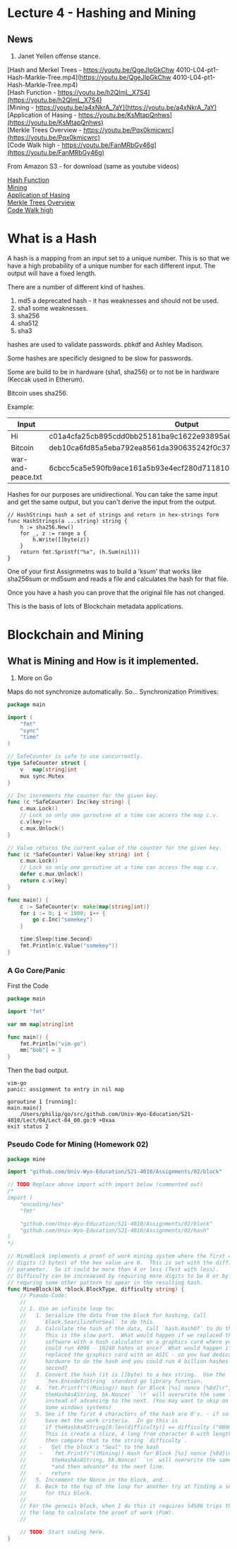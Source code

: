 


<style>
.pagebreak { page-break-before: always; }
.half { height: 200px; }
</style>








Lecture 4 - Hashing and Mining
====================

News
------

1. Janet Yellen offense stance.


[Hash and Merkel Trees - https://youtu.be/QgeJIpGkChw 4010-L04-pt1-Hash-Markle-Tree.mp4](https://youtu.be/QgeJIpGkChw 4010-L04-pt1-Hash-Markle-Tree.mp4)<br>
[Hash Function - https://youtu.be/h2QImL_X7S4](https://youtu.be/h2QImL_X7S4)<br>
[Mining - https://youtu.be/a4xNkrA_7aY](https://youtu.be/a4xNkrA_7aY)<br>
[Application of Hasing - https://youtu.be/KsMtapQnhws](https://youtu.be/KsMtapQnhws)<br>
[Merkle Trees Overview - https://youtu.be/Pqx0kmicwrc](https://youtu.be/Pqx0kmicwrc)<br>
[Code Walk high - https://youtu.be/FanMRbGy46g](https://youtu.be/FanMRbGy46g)<br>

From Amazon S3 - for download (same as youtube videos)

[Hash Function](http://uw-s20-2015.s3.amazonaws.com/4010-L04-pt2-Hash-Function.mp4)<br>
[Mining](http://uw-s20-2015.s3.amazonaws.com/4010-L04-pt3-Mining.mp4)<br>
[Application of Hasing](http://uw-s20-2015.s3.amazonaws.com/4010-L04-pt4-Application-of-Hashs.mp4)<br>
[Merkle Trees Overview](http://uw-s20-2015.s3.amazonaws.com/4010-L04-pt5-Merkle-Trees.mp4)<br>
[Code Walk high](http://uw-s20-2015.s3.amazonaws.com/4010-L04-pt6-Hash-Code-Walkthrough.mp4)<br>

What is a Hash
====================================================

A hash is a mapping from an input set to a unique number.
This is so that we have a high probability of a unique number for each different input.
The output will have a fixed length.


There are a number of different kind of hashes.

1. md5 a deprecated hash - it has weaknesses and should not be used.
2. sha1 some weaknesses.
3. sha256 
3. sha512 
3. sha3

hashes are used to validate passwords.  pbkdf and Ashley Madison.

Some hashes are specificly designed to be slow for passwords.

Some are build to be in hardware (sha1, sha256) or to not be in
hardware (Keccak used in Etherum).
 
Bitcoin uses sha256.

Example:

| Input             | Output                                                            |
|-------------------|-------------------------------------------------------------------|
| Hi                | c01a4cfa25cb895cdd0bb25181ba9c1622e93895a6de6f533a7299f70d6b0cfb  |
| Bitcoin           | deb10ca6fd85a5eba792ea8561da390635242f0c37c376f8eb7d7859adbffca9  |
| war-and-peace.txt | 6cbcc5ca5e590fb9ace161a5b93e4ecf280d7118104be0d63b686c004cfa70ae  |


Hashes for our purposes are unidirectional.  You can take the same input and get the same output, but you can't derive the input from the output.


```
// HashStrings hash a set of strings and return in hex-strings form
func HashStrings(a ...string) string {
	h := sha256.New()
	for _, z := range a {
		h.Write([]byte(z))
	}
	return fmt.Sprintf("%x", (h.Sum(nil)))
}
```

One of your first Assignmetns was to build a 'ksum' that works like sha256sum or md5sum and reads a file and calculates the hash for that file.

Once you have a hash you can prove that the original file has not changed.

This is the basis of lots of Blockchain metadata applications.



Blockchain and Mining
====================================================


What is Mining and How is it implemented.
-----

1. More on Go

Maps do not synchronize automatically.
So... Synchronization Primitives:

```Go
package main

import (
	"fmt"
	"sync"
	"time"
)

// SafeCounter is safe to use concurrently.
type SafeCounter struct {
	v   map[string]int
	mux sync.Mutex
}

// Inc increments the counter for the given key.
func (c *SafeCounter) Inc(key string) {
	c.mux.Lock()
	// Lock so only one goroutine at a time can access the map c.v.
	c.v[key]++
	c.mux.Unlock()
}

// Value returns the current value of the counter for the given key.
func (c *SafeCounter) Value(key string) int {
	c.mux.Lock()
	// Lock so only one goroutine at a time can access the map c.v.
	defer c.mux.Unlock()
	return c.v[key]
}

func main() {
	c := SafeCounter{v: make(map[string]int)}
	for i := 0; i < 1000; i++ {
		go c.Inc("somekey")
	}

	time.Sleep(time.Second)
	fmt.Println(c.Value("somekey"))
}

```

### A Go Core/Panic 

First the Code

```Go
package main

import "fmt"

var mm map[string]int

func main() {
	fmt.Println("vim-go")
	mm["bob"] = 3
}

```

Then the bad output.


```
vim-go
panic: assignment to entry in nil map

goroutine 1 [running]:
main.main()
	/Users/philip/go/src/github.com/Univ-Wyo-Education/S21-4010/Lect/04/Lect-04_00.go:9 +0xaa
exit status 2

```

### Pseudo Code for Mining (Homework 02)


```Go
package mine

import "github.com/Univ-Wyo-Education/S21-4010/Assignments/02/block"

// TODO Replace above import with import below (commented out)
/*
import (
	"encoding/hex"
	"fmt"

	"github.com/Univ-Wyo-Education/S21-4010/Assignments/02/block"
	"github.com/Univ-Wyo-Education/S21-4010/Assignments/02/hash"
)
*/

// MineBlock implements a proof of work mining system where the first 4 
// digits (2 bytes) of the hex value are 0.  This is set with the difficulty
// parameter.  So it could be more than 4 or less (Test with less).
// Difficulty can be increaesed by requiring more digits to be 0 or by
// requring some other pattern to apear in the resulting hash.
func MineBlock(bk *block.BlockType, difficulty string) {
	// Pseudo-Code:
	//
	// 1. Use an infinite loop to:
	//   1. Serialize the data from the block for hashing, Call 
	//     `block.SearilizeForSeal` to do this.
	//   2. Calculate the hash of the data, Call `hash.HashOf` to do this.
	//      This is the slow part.  What would happen if we replaced the
	//      software with a hash calculator on a graphics card where you
	//      could run 4096 - 10240 hahes at once?  What would happen if we
	//      replaced the graphics card with an ASIC - so you had dedicated
	//		hardware to do the hash and you could run 4 billion hashes a
	//      second?
	//   3. Convert the hash (it is []byte) to a hex string.  Use the
	//      `hex.EncodeToString` standard go library function.
	//   4. `fmt.Printf("((Mining)) Hash for Block [%s] nonce [%8d]\r",
	//      theHashAsAString, bk.Nonce)` `\r` will overwrite the same line
	//      instead of advancing to the next. (You may want to skip on
	//      some windows systems)
	//   5. See if the first 4 characters of the hash are 0's. - if so we
	//      have met the work criteria.  In go this is
	//     `if theHashAsAString[0:len(difficulty)] == difficulty ("0000" for example) {`. 
	//      This is create a slice, 4 long from character 0 with length of 4,
	//      then compare that to the string `difficulty`.
	//    -   Set the block's "Seal" to the hash
	//    -   `fmt.Printf("((Mining)) Hash for Block [%s] nonce [%8d]\n",
	//        theHashAsAString, bk.Nonce)` `\n` will overwrite the same
	//        *and then advance* to the next line.
	//    -   return
	//   5. Increment the Nonce in the block, and...
	//   6. Back to the top of the loop for another try at finding a seal
	//      for this block.
	//
	// For the genesis block, when I do this it requires 54586 trips through
	// the loop to calculate the proof of work (PoW).
	//

	// TODO: Start coding here.
}

```


